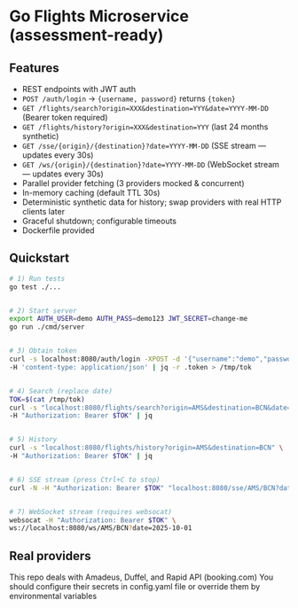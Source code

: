 # Go Flights Microservice (assessment-ready)


## Features
- REST endpoints with JWT auth
- `POST /auth/login` → `{username, password}` returns `{token}`
- `GET /flights/search?origin=XXX&destination=YYY&date=YYYY-MM-DD` (Bearer token required)
- `GET /flights/history?origin=XXX&destination=YYY` (last 24 months synthetic)
- `GET /sse/{origin}/{destination}?date=YYYY-MM-DD` (SSE stream — updates every 30s)
- `GET /ws/{origin}/{destination}?date=YYYY-MM-DD` (WebSocket stream — updates every 30s)
- Parallel provider fetching (3 providers mocked & concurrent)
- In-memory caching (default TTL 30s)
- Deterministic synthetic data for history; swap providers with real HTTP clients later
- Graceful shutdown; configurable timeouts
- Dockerfile provided


## Quickstart
```bash
# 1) Run tests
go test ./...


# 2) Start server
export AUTH_USER=demo AUTH_PASS=demo123 JWT_SECRET=change-me
go run ./cmd/server


# 3) Obtain token
curl -s localhost:8080/auth/login -XPOST -d '{"username":"demo","password":"demo123"}' \
-H 'content-type: application/json' | jq -r .token > /tmp/tok


# 4) Search (replace date)
TOK=$(cat /tmp/tok)
curl -s "localhost:8080/flights/search?origin=AMS&destination=BCN&date=2025-10-01" \
-H "Authorization: Bearer $TOK" | jq


# 5) History
curl -s "localhost:8080/flights/history?origin=AMS&destination=BCN" \
-H "Authorization: Bearer $TOK" | jq


# 6) SSE stream (press Ctrl+C to stop)
curl -N -H "Authorization: Bearer $TOK" "localhost:8080/sse/AMS/BCN?date=2025-10-01"


# 7) WebSocket stream (requires websocat)
websocat -H "Authorization: Bearer $TOK" \
ws://localhost:8080/ws/AMS/BCN?date=2025-10-01
```


## Real providers
This repo deals with Amadeus, Duffel, and Rapid API (booking.com)
You should configure their secrets in config.yaml file or override them by environmental variables

